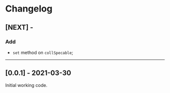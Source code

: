 # Changelog

## [NEXT] -

### Add

- `set` method on `collSpecable`;

---

## [0.0.1] - 2021-03-30

Initial working code.
